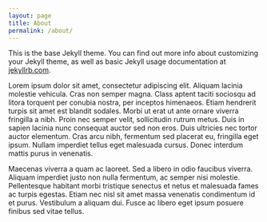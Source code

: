 ```yaml
---
layout: page
title: About
permalink: /about/
---
```


This is the base Jekyll theme. You can find out more info about customizing your Jekyll theme, as well as basic Jekyll usage documentation at [jekyllrb.com](https://jekyllrb.com/).

Lorem ipsum dolor sit amet, consectetur adipiscing elit. Aliquam lacinia molestie vehicula. Cras non semper magna. Class aptent taciti sociosqu ad litora torquent per conubia nostra, per inceptos himenaeos. Etiam hendrerit turpis sit amet est blandit sodales. Morbi ut erat ut ante ornare viverra fringilla a nibh. Proin nec semper velit, sollicitudin rutrum metus. Duis in sapien lacinia nunc consequat auctor sed non eros. Duis ultricies nec tortor auctor elementum. Cras arcu nibh, fermentum sed placerat eu, fringilla eget ipsum. Nullam imperdiet tellus eget malesuada cursus. Donec interdum mattis purus in venenatis.

Maecenas viverra a quam ac laoreet. Sed a libero in odio faucibus viverra. Aliquam imperdiet justo non nulla fermentum, ac semper nisi molestie. Pellentesque habitant morbi tristique senectus et netus et malesuada fames ac turpis egestas. Etiam nec nisl sit amet massa venenatis condimentum id et purus. Vestibulum a aliquam dui. Fusce ac libero eget ipsum posuere finibus sed vitae tellus. 
